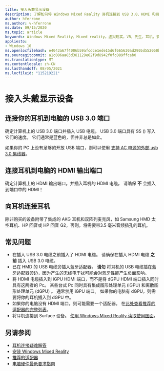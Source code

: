 ```yaml
---
title: 接入头戴显示设备
description: 了解如何将 Windows Mixed Reality 耳机连接到 USB 3.0、HDMI 和耳机。
author: hferrone
ms.author: v-hferrone
ms.date: 09/15/2020
ms.topic: article
keywords: Windows Mixed Reality，Mixed reality，虚拟现实，VR，先生，耳机，安装，入门
appliesto:
- Windows 10
ms.openlocfilehash: e4043a67f4006b59afcdce1ede15d6f665630ad2905d552050bb03fdc4e58128
ms.sourcegitcommit: a1c086aa83d381129e62f9d8942f0fc889ffcab0
ms.translationtype: MT
ms.contentlocale: zh-CN
ms.lasthandoff: 08/05/2021
ms.locfileid: "115219221"
---
```

# <a name="plug-in-your-headset"></a>接入头戴显示设备

## <a name="connect-your-headset-to-your-pcs-usb-30-port"></a>连接你的耳机到电脑的 USB 3.0 端口

确定计算机上的 USB 3.0 端口并插入 USB 电缆。 USB 3.0 端口具有 SS () 写入它们的速度。 它们通常是蓝色的，但并非总是如此。

如果你的 PC 上没有足够的开放 USB 端口，则可以使用 [支持 AC 电源的外部 usb 3.0 集线器](recommended-adapters-for-windows-mixed-reality-capable-pcs.md#using-external-usb-30-hubs-with-windows-mixed-reality-headsets)。

## <a name="connect-your-headset-to-your-pcs-hdmi-out-port"></a>连接耳机到电脑的 HDMI 输出端口

确定计算机上的 HDMI 输出端口，并插入耳机的 HDMI 电缆。 请确保 **不** 会插入到端口中的 HDMI！

## <a name="connect-headphones-to-your-headset"></a>向耳机连接耳机

除非购买的设备附带了集成的 AKG 耳机和双阵列麦克风，如 Samsung HMD 太空耳机、HP 回音或 HP 回音 G2，否则，将需要带3.5 毫米音频插孔的耳机。

## <a name="common-issues"></a>常见问题

* 在插入 USB 3.0 电缆之前插入了 HDMI 电缆。  请确保在插入 HDMI 电缆 **之前** 插入 USB 3.0 电缆。
* 已在 HMD 的 USB 电缆旁插入蓝牙适配器。 **请勿** 将耳机的 USB 电缆插在蓝牙适配器旁边，因为产生的无线电干扰可能会对蓝牙性能产生负面影响。
* 将 HDMI 电缆插入到 iGPU HDMI 端口，而不是将 dGPU HDMI 端口插入同时具有这两者的 Pc。 某些台式 Pc 同时具有集成图形处理单元 (iGPU) 和离散图形处理单元 (dGPU) 。 通常禁用 iGPU 端口。 如果你的电脑有 dGPU，则需要将你的耳机插入到 dGPU 中。  
* 如果你的电脑没有 HDMI 端口，则可能需要一个适配器。 在[此处查看推荐的适配器的完整列表](recommended-adapters-for-windows-mixed-reality-capable-pcs.md)。
* 将耳机连接到 Surface 设备。 [使用 Windows Mixed Reality 读取使用图面](windows-mixed-reality-minimum-pc-hardware-compatibility-guidelines.md#windows-mixed-reality-and-surface)。

## <a name="see-also"></a>另请参阅

* [耳机连接疑难解答](headset-connectivity.md)
* [安装 Windows Mixed Reality](install-windows-mixed-reality.md)
* [推荐的适配器](recommended-adapters-for-windows-mixed-reality-capable-pcs.md)
* [电脑硬件最低要求指南](windows-mixed-reality-minimum-pc-hardware-compatibility-guidelines.md)

